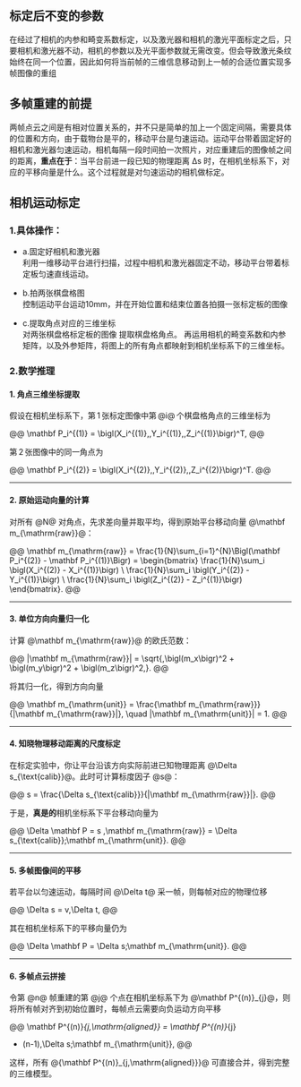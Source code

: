
## 标定后不变的参数

在经过了相机的内参和畸变系数标定，以及激光器和相机的激光平面标定之后，只要相机和激光器不动，相机的参数以及光平面参数就无需改变。但会导致激光条纹始终在同一个位置，因此如何将当前帧的三维信息移动到上一帧的合适位置实现多帧图像的重组

## 多帧重建的前提

两帧点云之间是有相对位置关系的，并不只是简单的加上一个固定间隔，需要具体的位置和方向，由于载物台是平的，移动平台是匀速运动。运动平台带着固定好的相机和激光器匀速运动，相机每隔一段时间拍一次照片，对应重建后的图像帧之间的距离，**重点在于**：当平台前进一段已知的物理距离 Δs 时，在相机坐标系下，对应的平移向量是什么。这个过程就是对匀速运动的相机做标定。

## 相机运动标定

### 1.具体操作：

* a.固定好相机和激光器<br>
利用一维移动平台进行扫描，过程中相机和激光器固定不动，移动平台带着标定板匀速直线运动。

* b.拍两张棋盘格图<br>
控制运动平台运动10mm，并在开始位置和结束位置各拍摄一张标定板的图像

* c.提取角点对应的三维坐标<br>
对两张棋盘格标定板的图像 提取棋盘格角点。 再运用相机的畸变系数和内参矩阵，以及外参矩阵，将图上的所有角点都映射到相机坐标系下的三维坐标。

### 2.数学推理

#### 1. 角点三维坐标提取

假设在相机坐标系下，第 1 张标定图像中第 @i@ 个棋盘格角点的三维坐标为

@@
\mathbf P_i^{(1)} = \bigl(X_i^{(1)},\,Y_i^{(1)},\,Z_i^{(1)}\bigr)^T,
@@

第 2 张图像中的同一角点为

@@
\mathbf P_i^{(2)} = \bigl(X_i^{(2)},\,Y_i^{(2)},\,Z_i^{(2)}\bigr)^T.
@@

---

#### 2. 原始运动向量的计算

对所有 @N@ 对角点，先求差向量并取平均，得到原始平台移动向量 @\mathbf m_{\mathrm{raw}}@：

@@
\mathbf m_{\mathrm{raw}}
= \frac{1}{N}\sum_{i=1}^{N}\Bigl(\mathbf P_i^{(2)} - \mathbf P_i^{(1)}\Bigr)
= \begin{bmatrix}
\frac{1}{N}\sum_i \bigl(X_i^{(2)} - X_i^{(1)}\bigr) \\
\frac{1}{N}\sum_i \bigl(Y_i^{(2)} - Y_i^{(1)}\bigr) \\
\frac{1}{N}\sum_i \bigl(Z_i^{(2)} - Z_i^{(1)}\bigr)
\end{bmatrix}.
@@

---

#### 3. 单位方向向量归一化

计算 @\mathbf m_{\mathrm{raw}}@ 的欧氏范数：

@@
\|\mathbf m_{\mathrm{raw}}\|
= \sqrt{\,\bigl(m_x\bigr)^2 + \bigl(m_y\bigr)^2 + \bigl(m_z\bigr)^2\,}.
@@

将其归一化，得到方向向量

@@
\mathbf m_{\mathrm{unit}}
= \frac{\mathbf m_{\mathrm{raw}}}{\|\mathbf m_{\mathrm{raw}}\|},
\quad
\|\mathbf m_{\mathrm{unit}}\| = 1.
@@

---

#### 4. 知晓物理移动距离的尺度标定

在标定实验中，你让平台沿该方向实际前进已知物理距离 @\Delta s_{\text{calib}}@。此时可计算标度因子 @s@：

@@
s = \frac{\Delta s_{\text{calib}}}{\|\mathbf m_{\mathrm{raw}}\|}.
@@

于是，**真是的**相机坐标系下平台移动向量为

@@
\Delta \mathbf P = s \,\mathbf m_{\mathrm{raw}}
= \Delta s_{\text{calib}}\;\mathbf m_{\mathrm{unit}}.
@@

---

#### 5. 多帧图像间的平移

若平台以匀速运动，每隔时间 @\Delta t@ 采一帧，则每帧对应的物理位移

@@
\Delta s = v\,\Delta t,
@@

其在相机坐标系下的平移向量仍为

@@
\Delta \mathbf P = \Delta s\;\mathbf m_{\mathrm{unit}}.
@@

---

#### 6. 多帧点云拼接

令第 @n@ 帧重建的第 @j@ 个点在相机坐标系下为 @\mathbf P^{(n)}_{j}@，则将所有帧对齐到初始位置时，每帧点云需要向负运动方向平移

@@
\mathbf P^{(n)}_{j,\mathrm{aligned}}
= \mathbf P^{(n)}_{j}
- (n-1)\,\Delta s\;\mathbf m_{\mathrm{unit}},
@@

这样，所有 @\{\mathbf P^{(n)}_{j,\mathrm{aligned}}\}@ 可直接合并，得到完整的三维模型。






